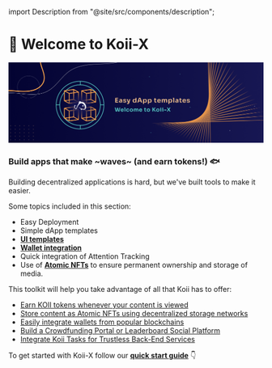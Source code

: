import Description from "@site/src/components/description";

# 👋 Welcome to Koii-X

![Banner](../img/Welcome%20to%20Koii-X.png)

<Description
  text="Koii's Proprietary App Building Toolkit"
/>

### Build apps that make \~waves\~ (and earn tokens!) :fish:&#x20;

Building decentralized applications is hard, but we've built tools to make it easier.

Some topics included in this section:

* Easy Deployment
* Simple dApp templates
* [**UI templates** ](/)
* [**Wallet integration**](/)
* Quick integration of Attention Tracking
* Use of [**Atomic NFTs**](/) to ensure permanent ownership and storage of media.&#x20;

This toolkit will help you take advantage of all that Koii has to offer:

* [Earn KOII tokens whenever your content is viewed](../../../concepts/earning-koii/attention-mining)
* [Store content as Atomic NFTs using decentralized storage networks](/)
* [Easily integrate wallets from popular blockchains](/)
* [Build a Crowdfunding Portal or Leaderboard Social Platform](/)
* [Integrate Koii Tasks for Trustless Back-End Services ](/)



To get started with Koii-X follow our [**quick start guide**](./quick-start) 👇
